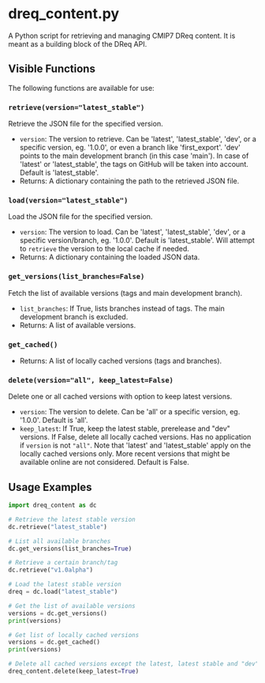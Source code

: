 
**dreq_content.py**
====================

A Python script for retrieving and managing CMIP7 DReq content.
It is meant as a building block of the DReq API.

**Visible Functions**
--------------------

The following functions are available for use:

### `retrieve(version="latest_stable")`

Retrieve the JSON file for the specified version.

* `version`: The version to retrieve. Can be 'latest', 'latest_stable', 'dev', or a specific version, eg. '1.0.0', or even a branch like 'first_export'.
             'dev' points to the main development branch (in this case 'main'). In case of 'latest' or 'latest_stable', the tags on GitHub will be taken into account.
             Default is 'latest_stable'.
* Returns: A dictionary containing the path to the retrieved JSON file.

### `load(version="latest_stable")`

Load the JSON file for the specified version.

* `version`: The version to load. Can be 'latest', 'latest_stable', 'dev', or a specific version/branch, eg. '1.0.0'. Default is 'latest_stable'. Will attempt to `retrieve` the version to the local cache if needed.
* Returns: A dictionary containing the loaded JSON data.

### `get_versions(list_branches=False)`

Fetch the list of available versions (tags and main development branch).

* `list_branches`: If True, lists branches instead of tags. The main development branch is excluded.
* Returns: A list of available versions.

### `get_cached()`

* Returns: A list of locally cached versions (tags and branches).

### `delete(version="all", keep_latest=False)`

Delete one or all cached versions with option to keep latest versions.

* `version`: The version to delete. Can be 'all' or a specific version, eg. '1.0.0'. Default is 'all'.
* `keep_latest`: If True, keep the latest stable, prerelease and "dev" versions. If False, delete all locally cached versions. 
                 Has no application if `version` is not `"all"`. Note that 'latest' and 'latest_stable' apply on the locally cached
                 versions only. More recent versions that might be available online are not considered. Default is False.

**Usage Examples**
-----------------

```python
import dreq_content as dc

# Retrieve the latest stable version
dc.retrieve("latest_stable")

# List all available branches
dc.get_versions(list_branches=True)

# Retrieve a certain branch/tag
dc.retrieve("v1.0alpha")

# Load the latest stable version
dreq = dc.load("latest_stable")

# Get the list of available versions
versions = dc.get_versions()
print(versions)

# Get list of locally cached versions
versions = dc.get_cached()
print(versions)

# Delete all cached versions except the latest, latest stable and "dev" versions
dreq_content.delete(keep_latest=True)
```

